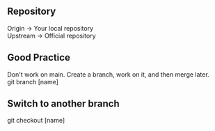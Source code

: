 ## Repository
Origin -> Your local repository  
Upstream -> Official repository  

## Good Practice
Don't work on main. Create a branch, work on it, and then merge later.  
git branch [name]  

## Switch to another branch
git checkout [name]


